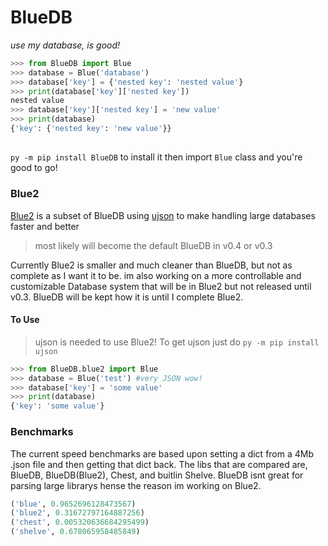 # BlueDB
*use my database, is good!*

```python
>>> from BlueDB import Blue
>>> database = Blue('database')
>>> database['key'] = {'nested key': 'nested value'}
>>> print(database['key']['nested key'])
nested value
>>> database['key']['nested key'] = 'new value'
>>> print(database)
{'key': {'nested key': 'new value'}}
```

##

`py -m pip install BlueDB` to install it then import `Blue` class and you're good to go!


### Blue2

[Blue2](BlueDB/blue2.py) is a subset of BlueDB using [ujson](https://github.com/esnme/ultrajson) to make handling large databases faster and better
>most likely will become the default BlueDB in v0.4 or v0.3

Currently Blue2 is smaller and much cleaner than BlueDB, but not as complete as I want it to be.  im also working on a more controllable and customizable Database system that will be in Blue2 but not released until v0.3. BlueDB will be kept how it is until I complete Blue2.

#### To Use
> ujson is needed to use Blue2!  To get ujson just do `py -m pip install ujson`
```py
>>> from BlueDB.blue2 import Blue
>>> database = Blue('test') #very JSON wow!
>>> database['key'] = 'some value'
>>> print(database)
{'key': 'some value'}
```

### Benchmarks

The current speed benchmarks are based upon setting a dict from a 4Mb .json file and then getting that dict back. The libs that are compared are, BlueDB, BlueDB(Blue2), Chest, and buitlin Shelve.  BlueDB isnt great for parsing large librarys hense the reason im working on Blue2.

```py
('blue', 0.9652696128473567)
('blue2', 0.31672797164887256)
('chest', 0.005320636684295499)
('shelve', 0.678065958485849)
```
